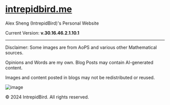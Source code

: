 # [intrepidbird.me](https://intrepidbird.me)

Alex Sheng (IntrepidBird)'s Personal Website

Current Version: **v.30.16.46.2.1.10.1**

----------------------------------------------

Disclaimer: Some images are from AoPS and various other Mathematical sources.

Opinions and Words are my own. Blog Posts may contain AI-generated content.

Images and content posted in blogs may not be redistributed or reused.

![image](https://github.com/intrepidbird/intrepidbird.github.io/assets/140008493/cd1f5c53-2e98-42e3-a331-3582f7ef6008)

© 2024 IntrepidBird. All rights reserved.
